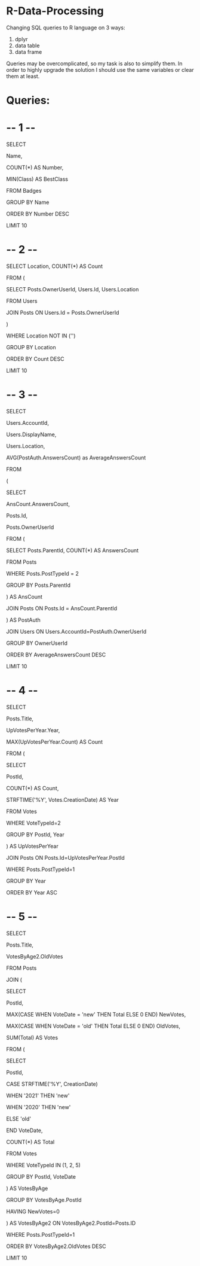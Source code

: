 # R-Data-Processing
Changing SQL queries to R language on 3 ways:
1. dplyr
2. data table
3. data frame

Queries may be overcomplicated, so my task is also to simplify them.
In order to highly upgrade the solution I should use the same variables or clear them at least.
# Queries:
# -- 1 --
SELECT

Name,

COUNT(*) AS Number,

MIN(Class) AS BestClass

FROM Badges

GROUP BY Name

ORDER BY Number DESC

LIMIT 10
# -- 2 --
SELECT Location, COUNT(*) AS Count

FROM (

SELECT Posts.OwnerUserId, Users.Id, Users.Location

FROM Users

JOIN Posts ON Users.Id = Posts.OwnerUserId

)

WHERE Location NOT IN ('')

GROUP BY Location

ORDER BY Count DESC

LIMIT 10

# -- 3 --
SELECT

Users.AccountId,

Users.DisplayName,

Users.Location,

AVG(PostAuth.AnswersCount) as AverageAnswersCount

FROM

(

SELECT

AnsCount.AnswersCount,

Posts.Id,

Posts.OwnerUserId

FROM (

SELECT Posts.ParentId, COUNT(*) AS AnswersCount

FROM Posts

WHERE Posts.PostTypeId = 2

GROUP BY Posts.ParentId

) AS AnsCount

JOIN Posts ON Posts.Id = AnsCount.ParentId

) AS PostAuth

JOIN Users ON Users.AccountId=PostAuth.OwnerUserId

GROUP BY OwnerUserId

ORDER BY AverageAnswersCount DESC

LIMIT 10

# -- 4 --
SELECT

Posts.Title,

UpVotesPerYear.Year,

MAX(UpVotesPerYear.Count) AS Count

FROM (

SELECT

PostId,

COUNT(*) AS Count,

STRFTIME('%Y', Votes.CreationDate) AS Year

FROM Votes

WHERE VoteTypeId=2

GROUP BY PostId, Year

) AS UpVotesPerYear

JOIN Posts ON Posts.Id=UpVotesPerYear.PostId

WHERE Posts.PostTypeId=1

GROUP BY Year

ORDER BY Year ASC

# -- 5 --
SELECT

Posts.Title,

VotesByAge2.OldVotes

FROM Posts

JOIN (

SELECT

PostId,

MAX(CASE WHEN VoteDate = 'new' THEN Total ELSE 0 END) NewVotes,

MAX(CASE WHEN VoteDate = 'old' THEN Total ELSE 0 END) OldVotes,

SUM(Total) AS Votes

FROM (

SELECT

PostId,

CASE STRFTIME('%Y', CreationDate)

WHEN '2021' THEN 'new'

WHEN '2020' THEN 'new'

ELSE 'old'

END VoteDate,

COUNT(*) AS Total

FROM Votes

WHERE VoteTypeId IN (1, 2, 5)

GROUP BY PostId, VoteDate

) AS VotesByAge

GROUP BY VotesByAge.PostId

HAVING NewVotes=0

) AS VotesByAge2 ON VotesByAge2.PostId=Posts.ID

WHERE Posts.PostTypeId=1

ORDER BY VotesByAge2.OldVotes DESC

LIMIT 10

